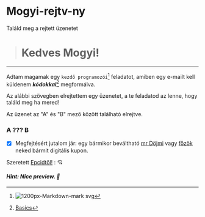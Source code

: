 # Mogyi-rejtv-ny
Találd meg a rejtett üzenetet

># Kedves Mogyi! #

--------------------

Adtam magamak egy `kezdő programozói`[^1] feladatot, amiben egy e-mailt kell küldenem **_kódokkal_**[^2] megformálva.


Az alábbi szövegben elrejtettem egy üzenetet, a te feladatod az lenne, hogy találd meg ha mered!

Az üzenet az "A" és "B" mező között található elrejtve.
### A ??? <!-- Nagyon büdi a feneked blöö --> B


- [x] Megfejtésért jutalom jár: 
egy bármikor beváltható [mr Döjmi](https://ibb.co/q9rLp5V) vagy [főzök](https://ibb.co/3k5r4Y0) neked bármit digitális kupon.




Szeretett [Epcidtől!](https://ibb.co/RCwVBWz) :  :cupid:


#### *Hint: Nice preview. :1234:* ####
[^1]: ![1200px-Markdown-mark svg](https://user-images.githubusercontent.com/98794995/152197496-ff1d62b7-0689-448a-84db-e588e1586c64.png#gh-light-mode-only´)
[^2]: [Basics](https://docs.github.com/en/get-started/writing-on-github/getting-started-with-writing-and-formatting-on-github/basic-writing-and-formatting-syntax)

